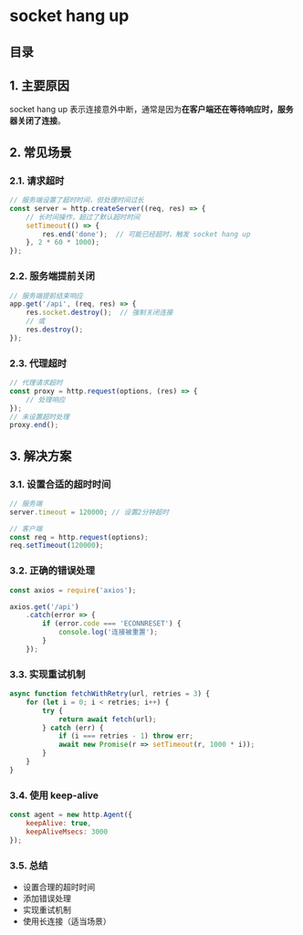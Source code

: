 
# socket hang up



## 目录
<!-- toc -->
 ## 1. 主要原因 

socket hang up 表示连接意外中断，通常是因为**在客户端还在等待响应时，服务器关闭了连接**。

## 2. 常见场景

### 2.1. 请求超时

```javascript
// 服务端设置了超时时间，但处理时间过长
const server = http.createServer((req, res) => {
    // 长时间操作，超过了默认超时时间
    setTimeout(() => {
        res.end('done');  // 可能已经超时，触发 socket hang up
    }, 2 * 60 * 1000);
});
```

### 2.2. 服务端提前关闭

```javascript
// 服务端提前结束响应
app.get('/api', (req, res) => {
    res.socket.destroy();  // 强制关闭连接
    // 或
    res.destroy();
});
```

### 2.3. 代理超时

```javascript
// 代理请求超时
const proxy = http.request(options, (res) => {
    // 处理响应
});
// 未设置超时处理
proxy.end();
```

## 3. 解决方案

### 3.1. 设置合适的超时时间

```javascript
// 服务端
server.timeout = 120000; // 设置2分钟超时

// 客户端
const req = http.request(options);
req.setTimeout(120000);
```

### 3.2. 正确的错误处理

```javascript
const axios = require('axios');

axios.get('/api')
    .catch(error => {
        if (error.code === 'ECONNRESET') {
            console.log('连接被重置');
        }
    });
```

### 3.3. 实现重试机制

```javascript
async function fetchWithRetry(url, retries = 3) {
    for (let i = 0; i < retries; i++) {
        try {
            return await fetch(url);
        } catch (err) {
            if (i === retries - 1) throw err;
            await new Promise(r => setTimeout(r, 1000 * i));
        }
    }
}
```

### 3.4. 使用 keep-alive

```javascript
const agent = new http.Agent({
    keepAlive: true,
    keepAliveMsecs: 3000
});
```

### 3.5. 总结

- 设置合理的超时时间
- 添加错误处理
- 实现重试机制
- 使用长连接（适当场景）

